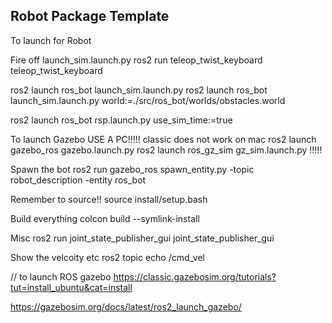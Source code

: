 ## Robot Package Template

To launch for Robot

Fire off launch_sim.launch.py
ros2 run teleop_twist_keyboard  teleop_twist_keyboard 

ros2 launch ros_bot launch_sim.launch.py
ros2 launch ros_bot launch_sim.launch.py world:=./src/ros_bot/worlds/obstacles.world


ros2 launch ros_bot rsp.launch.py use_sim_time:=true


To launch Gazebo
USE A PC!!!!! classic does not work on mac
ros2 launch gazebo_ros gazebo.launch.py
ros2 launch ros_gz_sim gz_sim.launch.py !!!!!

Spawn the bot
ros2 run gazebo_ros spawn_entity.py -topic robot_description -entity ros_bot


Remember to source!!
source install/setup.bash


Build everything
colcon build --symlink-install

Misc
ros2 run joint_state_publisher_gui joint_state_publisher_gui


Show the velcoity etc
ros2 topic echo /cmd_vel


// to launch ROS gazebo
https://classic.gazebosim.org/tutorials?tut=install_ubuntu&cat=install

https://gazebosim.org/docs/latest/ros2_launch_gazebo/
